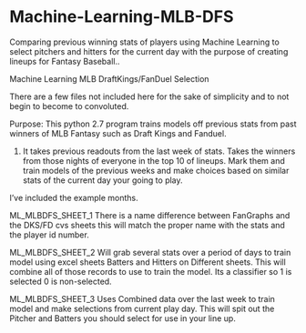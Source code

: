 # Machine-Learning-MLB-DFS
Comparing previous winning stats of players using Machine Learning to select pitchers and hitters for the current day with the purpose of creating lineups for Fantasy Baseball..

Machine Learning MLB DraftKings/FanDuel Selection

There are a few files not included here for the sake of simplicity and to not begin to become to convoluted.

Purpose:
This python 2.7 program trains models off previous stats from past winners of MLB Fantasy such as Draft Kings and Fanduel.

1. It takes previous readouts from the last week of stats. Takes the winners from those nights of everyone in the top 10 of lineups. Mark them and train models of the previous weeks and make choices based on similar stats of the current day your going to play.

I’ve included the example months.

ML_MLBDFS_SHEET_1
There is a name difference between FanGraphs and the DKS/FD cvs sheets this will
match the proper name with the stats and the player id number.

ML_MLBDFS_SHEET_2
Will grab several stats over a period of days to train model using excel sheets
Batters and Hitters on Different sheets. This will combine all of those records
to use to train the model. Its a classifier so 1 is selected 0 is non-selected.

ML_MLBDFS_SHEET_3
Uses Combined data over the last week to train model and make selections
from current play day. This will spit out the Pitcher and Batters you should select for use in your line up.
